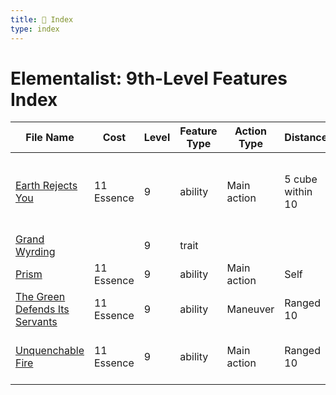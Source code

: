 ```yaml
---
title: 📑 Index
type: index
---
```


# Elementalist: 9th-Level Features Index

| File Name                                                                   | Cost       | Level | Feature Type | Action Type | Distance         | Target                            |
| --------------------------------------------------------------------------- | ---------- | ----- | ------------ | ----------- | ---------------- | --------------------------------- |
| [Earth Rejects You](../Earth%20Rejects%20You)                               | 11 Essence | 9     | ability      | Main action | 5 cube within 10 | Each enemy and object in the area |
| [Grand Wyrding](../Grand%20Wyrding)                                         |            | 9     | trait        |             |                  |                                   |
| [Prism](../Prism)                                                           | 11 Essence | 9     | ability      | Main action | Self             | Self                              |
| [The Green Defends Its Servants](../The%20Green%20Defends%20Its%20Servants) | 11 Essence | 9     | ability      | Maneuver    | Ranged 10        | Self or one ally                  |
| [Unquenchable Fire](../Unquenchable%20Fire)                                 | 11 Essence | 9     | ability      | Main action | Ranged 10        | One enemy or object               |
